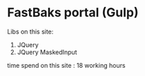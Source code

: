 ﻿# FastBaks portal (Gulp)

Libs on this site:
<ol>
    <li>JQuery</li>
    <li>JQuery MaskedInput</li>
</ol>

time spend on this site : 18 working hours
